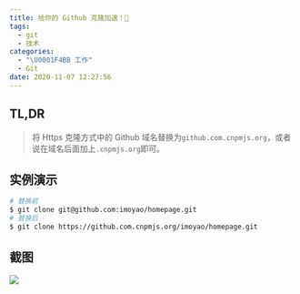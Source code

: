 ```yaml
---
title: 给你的 Github 克隆加速！🎈
tags:
  - git
  - 技术
categories:
  - "\U0001F4BB 工作"
  - Git
date: 2020-11-07 12:27:56
---
```


## TL,DR
> 将 Https 克隆方式中的 Github 域名替换为`github.com.cnpmjs.org`，或者说在域名后面加上`.cnpmjs.org`即可。

## 实例演示

```bash
# 替换前
$ git clone git@github.com:imoyao/homepage.git
# 替换后
$ git clone https://github.com.cnpmjs.org/imoyao/homepage.git
```
## 截图

![](https://cdn.jsdelivr.net/gh/masantu/statics/images/20201207203856.png)